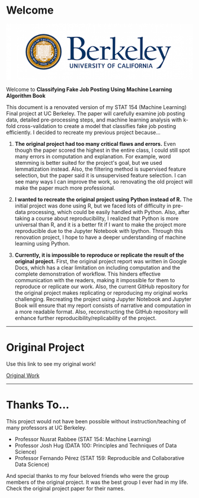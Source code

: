 # Welcome

![BerkeleyLogo](figures/BerkeleyLogo.png)

Welcome to **Classifying Fake Job Posting Using Machine Learning Algorithm Book**

This document is a renovated version of my STAT 154 (Machine Learning) Final project at UC Berkeley. The paper will carefully examine job posting data, detailed pre-processing steps, and machine learning analysis with k-fold cross-validation to create a model that classifies fake job posting efficiently. I decided to recreate my previous project because...

1. **The original project had too many critical flaws and errors.** Even though the paper scored the highest in the entire class, I could still spot many errors in computation and explanation. For example, word stemming is better suited for the project's goal, but we used lemmatization instead. Also, the filtering method is supervised feature selection, but the paper said it is unsupervised feature selection. I can see many ways I can improve the work, so renovating the old project will make the paper much more professional. 

2. **I wanted to recreate the original project using Python instead of R.** The initial project was done using R, but we faced lots of difficulty in pre-data processing, which could be easily handled with Python. Also, after taking a course about reproducibility, I realized that Python is more universal than R, and it is a better fit if I want to make the project more reproducible due to the Jupyter Notebook with Ipython. Through this renovation project, I hope to have a deeper understanding of machine learning using Python.

3. **Currently, it is impossible to reproduce or replicate the result of the original project.** First, the original project report was written in Google Docs, which has a clear limitation on including computation and the complete demonstration of workflow. This hinders effective communication with the readers, making it impossible for them to reproduce or replicate our work. Also, the current GitHub repository for the original project makes replicating or reproducing my original works challenging. Recreating the project using Jupyter Notebook and Jupyter Book will ensure that my report consists of narrative and computation in a more readable format. Also, reconstructing the GitHub repository will enhance further reproducibility/replicability of the project. 

 
---

# Original Project

Use this link to see my original work!

[Original Work](https://docs.google.com/document/d/1gZEZb4nktCMqzClu4HUX0oagp9qk1xjivq6b6pSnlc8/edit?usp=sharing 'original work')


---

# Thanks To...

This project would not have been possible without instruction/teaching of many professors at UC Berkeley. 

* Professor Nusrat Rabbee (STAT 154: Machine Learning)
* Professor Josh Hug (DATA 100: Principles and Techniques of Data Science) 
* Professor Fernando Pérez (STAT 159: Reproducible and Collaborative Data Science)

And special thanks to my four beloved friends who were the group members of the original project. It was the best group I ever had in my life. Check the original project paper for their names. 
